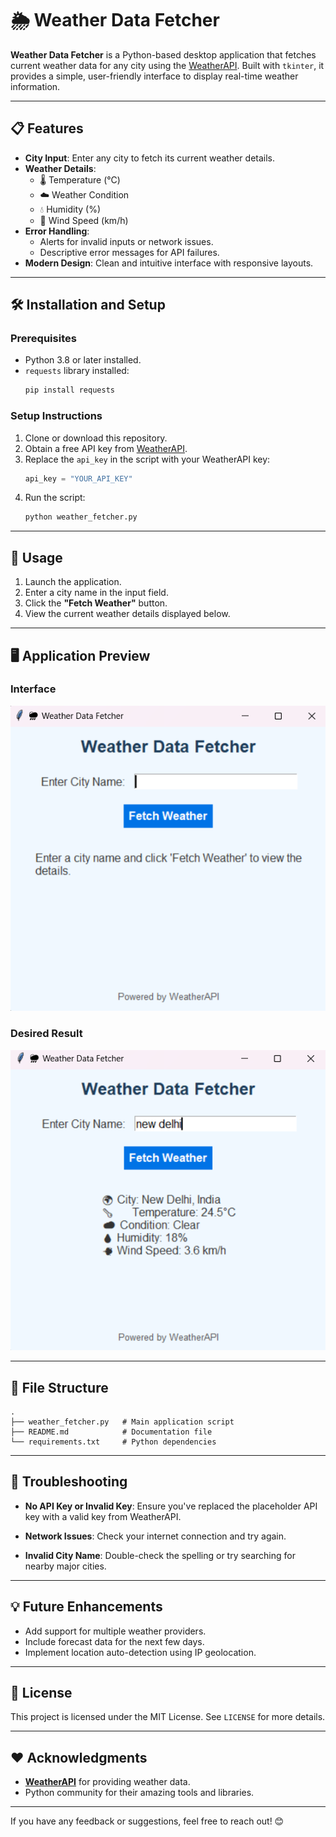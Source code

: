 # 🌦️ Weather Data Fetcher

**Weather Data Fetcher** is a Python-based desktop application that fetches current weather data for any city using the [WeatherAPI](https://www.weatherapi.com/). Built with `tkinter`, it provides a simple, user-friendly interface to display real-time weather information.

---

## 📋 Features

- **City Input**: Enter any city to fetch its current weather details.
- **Weather Details**:
  - 🌡️ Temperature (°C)
  - ☁️ Weather Condition
  - 💧 Humidity (%)
  - 💨 Wind Speed (km/h)
- **Error Handling**:
  - Alerts for invalid inputs or network issues.
  - Descriptive error messages for API failures.
- **Modern Design**: Clean and intuitive interface with responsive layouts.

---

## 🛠️ Installation and Setup

### Prerequisites
- Python 3.8 or later installed.
- `requests` library installed:
  ```bash
  pip install requests
  ```

### Setup Instructions
1. Clone or download this repository.
2. Obtain a free API key from [WeatherAPI](https://www.weatherapi.com/).
3. Replace the `api_key` in the script with your WeatherAPI key:
   ```python
   api_key = "YOUR_API_KEY"
   ```
4. Run the script:
   ```bash
   python weather_fetcher.py
   ```

---

## 🚀 Usage

1. Launch the application.
2. Enter a city name in the input field.
3. Click the **"Fetch Weather"** button.
4. View the current weather details displayed below.

---

## 🖥️ Application Preview

### Interface
![Interface](./img/Interface.png)

### Desired Result
![result](./img/Result.png)

---

## 📂 File Structure
```
.
├── weather_fetcher.py   # Main application script
├── README.md            # Documentation file
└── requirements.txt     # Python dependencies
```

---

## 🤔 Troubleshooting

- **No API Key or Invalid Key**:
  Ensure you've replaced the placeholder API key with a valid key from WeatherAPI.
  
- **Network Issues**:
  Check your internet connection and try again.

- **Invalid City Name**:
  Double-check the spelling or try searching for nearby major cities.

---

## 💡 Future Enhancements

- Add support for multiple weather providers.
- Include forecast data for the next few days.
- Implement location auto-detection using IP geolocation.

---

## 📜 License

This project is licensed under the MIT License. See `LICENSE` for more details.

---

## ❤️ Acknowledgments

- **[WeatherAPI](https://www.weatherapi.com/)** for providing weather data.
- Python community for their amazing tools and libraries.

--- 

If you have any feedback or suggestions, feel free to reach out! 😊
